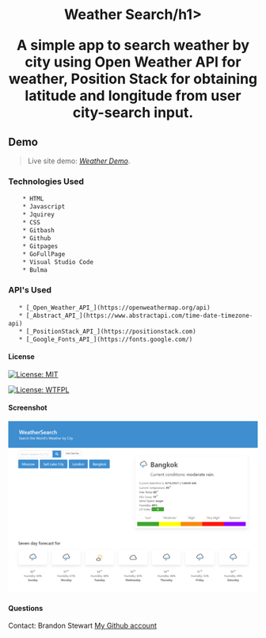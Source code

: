 <h1 align="center">Weather Search/h1>

A simple app to search weather by city using Open Weather API for weather, Position Stack for obtaining latitude and longitude from user city-search input.

## Demo

> Live site demo: [_Weather Demo_](https://brandon-stewart-rgb.github.io/el-weather/). 


### Technologies Used

        * HTML
        * Javascript
        * Jquirey 
        * CSS
        * Gitbash
        * Github
        * Gitpages
        * GoFullPage
        * Visual Studio Code 
        * Bulma

### API's Used


       * [_Open_Weather_API_](https://openweathermap.org/api)
       * [_Abstract_API_](https://www.abstractapi.com/time-date-timezone-api)
       * [_PositionStack_API_](https://positionstack.com)
       * [_Google_Fonts_API_](https://fonts.google.com/)
       
       
#### License      

 [![License: MIT](https://img.shields.io/badge/License-MIT-green.svg)](https://opensource.org/licenses/MIT)

 [![License: WTFPL](https://img.shields.io/badge/License-WTFPL-brightgreen.svg)](http://www.wtfpl.net/about/)


#### Screenshot
![Example screenshot](assets/img/newSS.png)  

#### Questions 
Contact: Brandon Stewart
[My Github account](https://github.com/brandon-stewart-rgb)

